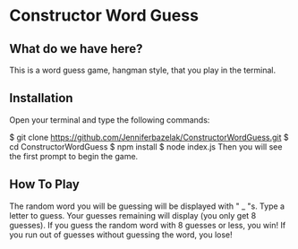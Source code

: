 # Constructor Word Guess

## What do we have here?

This is a word guess game, hangman style, that you play in the terminal.

## Installation

Open your terminal and type the following commands:

$ git clone https://github.com/Jenniferbazelak/ConstructorWordGuess.git
$ cd ConstructorWordGuess
$ npm install
$ node index.js
Then you will see the first prompt to begin the game.

## How To Play
The random word you will be guessing will be displayed with " _ "s.
Type a letter to guess.
Your guesses remaining will display (you only get 8 guesses).
If you guess the random word with 8 guesses or less, you win!
If you run out of guesses without guessing the word, you lose!



